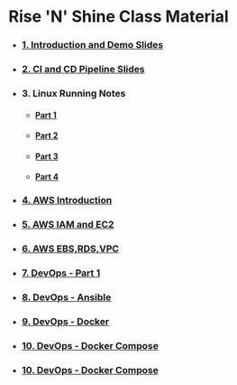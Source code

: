 # **Rise 'N' Shine** Class Material

- ### [**1. Introduction and Demo Slides**](1.DevOps-Demo.pdf)

- ### [**2. CI and CD Pipeline Slides**](2.CI-and-CD-Pipeline.pdf)

- ### **3. Linux Running Notes**

  - #### [**Part 1**](3.Linux_Material_Part_1.pdf)

  - #### [**Part 2**](3.Linux_Material_Part_2.pdf)

  - #### [**Part 3**](3.Linux_Material_Part_3.pdf)
    
  - #### [**Part 4**](3.Linux_Material_Part_4.pdf)

- ### [**4. AWS Introduction**](4.AWS-Introduction.pdf)

- ### [**5. AWS IAM and EC2**]()

- ### [**6. AWS EBS,RDS,VPC**](6.AWS-EBS-VPC-RDS.pdf)

- ### [**7. DevOps - Part 1**](8.DevOps-Part-1.pdf)

- ### [**8. DevOps - Ansible**](9.DevOps-Part-2.pdf)

- ### [**9. DevOps - Docker**](10.DevOps-Docker.pdf)

- ### [**10. DevOps - Docker Compose**](11.DevOps-Docker-Compose.pdf)

- ### [**10. DevOps - Docker Compose**](11.DevOps-Docker-Compose.pdf)
